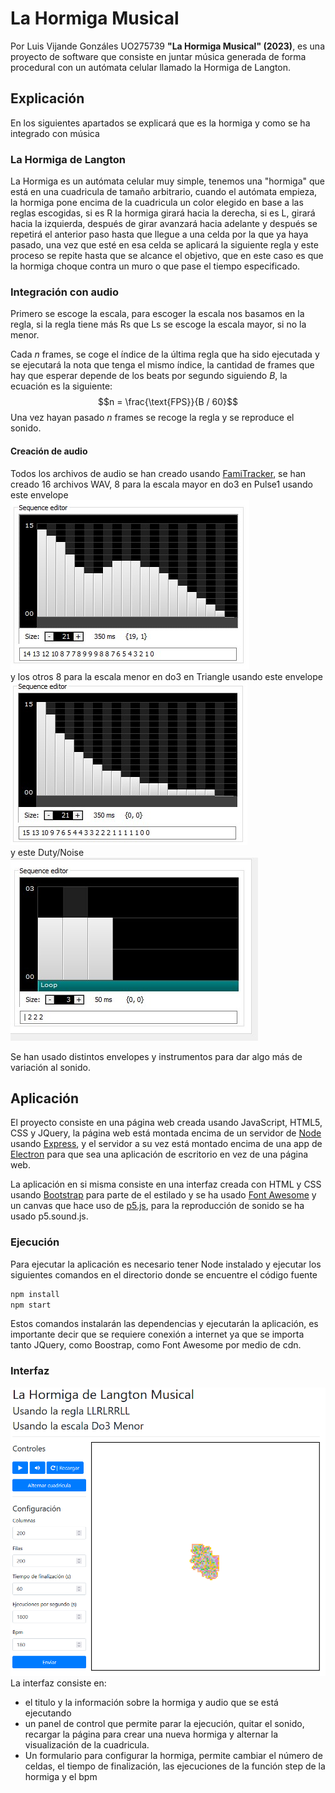 # La Hormiga Musical
Por Luis Vijande Gonzáles
UO275739
**"La Hormiga Musical" (2023)**, es una proyecto de software que consiste en juntar música generada de forma procedural con un autómata celular llamado la Hormiga de Langton.

## Explicación
En los siguientes apartados se explicará que es la hormiga y como se ha integrado con música
### La Hormiga de Langton
La Hormiga es un autómata celular muy simple, tenemos una "hormiga" que está en una cuadricula de tamaño arbitrario, cuando el autómata empieza, la hormiga pone encima de la cuadricula un color elegido en base a las reglas escogidas, si es R la hormiga girará hacia la derecha, si es L, girará hacia la izquierda, después de girar avanzará hacia adelante y después se repetirá el anterior paso hasta que llegue a una celda por la que ya haya pasado, una vez que esté en esa celda se aplicará la siguiente regla y este proceso se repite hasta que se alcance el objetivo, que en este caso es que la hormiga choque contra un muro o que pase el tiempo especificado.
### Integración con audio
Primero se escoge la escala, para escoger la escala nos basamos en la regla, si la regla tiene más Rs que Ls se escoge la escala mayor, si no la menor.

Cada $n$ frames, se coge el índice de la última regla que ha sido ejecutada y se ejecutará la nota que tenga el mismo índice, la cantidad de frames que hay que esperar depende de los beats por segundo siguiendo $B$, la ecuación es la siguiente:
$$n = \frac{\text{FPS}}{B / 60}$$
Una vez hayan pasado $n$ frames se recoge la regla y se reproduce el sonido.

#### Creación de audio
Todos los archivos de audio se han creado usando [FamiTracker](http://famitracker.com/), se han creado 16 archivos WAV, 8 para la escala mayor en do3 en Pulse1 usando este envelope  
![envelope major](doc/img/envelope-major.jpg)  
y los otros 8 para la escala menor en do3 en Triangle usando este envelope    
![envelope minor](doc/img/envelope-minor.jpg)    
y este Duty/Noise   
![duty/noise](doc/img/duty-minor.jpg)  


Se han usado distintos envelopes y instrumentos para dar algo más de variación al sonido.


## Aplicación
El proyecto consiste en una página web creada usando JavaScript, HTML5, CSS y JQuery, la página web está montada encima de un servidor de [Node](https://nodejs.org/es/) usando [Express](https://expressjs.com/es/), y el servidor a su vez está montado encima de una app de [Electron](https://www.electronjs.org/es/) para que sea una aplicación de escritorio en vez de una página web.

La aplicación en si misma consiste en una interfaz creada con HTML y CSS usando [Bootstrap](https://getbootstrap.com/) para parte de el estilado y se ha usado [Font Awesome](https://fontawesome.com/)  y un canvas que hace uso de [p5.js](https://p5js.org/), para la reproducción de sonido se ha usado p5.sound.js.
### Ejecución
Para ejecutar la aplicación es necesario tener Node instalado y ejecutar los siguientes comandos en el directorio donde se encuentre el código fuente
```bash
npm install
npm start
```
Estos comandos instalarán las dependencias y ejecutarán la aplicación, es importante decir que se requiere conexión a internet ya que se importa tanto JQuery, como Boostrap, como Font Awesome por medio de cdn.
### Interfaz
![interfaz](doc/img/interface.png)
La interfaz consiste en:
- el titulo y la información sobre la hormiga y audio que se está ejecutando 
- un panel de control que permite parar la ejecución, quitar el sonido, recargar la página para crear una nueva hormiga y alternar la visualización de la cuadricula.
- Un formulario para configurar la hormiga, permite cambiar el número de celdas, el tiempo de finalización, las ejecuciones de la función step de la hormiga y el bpm


